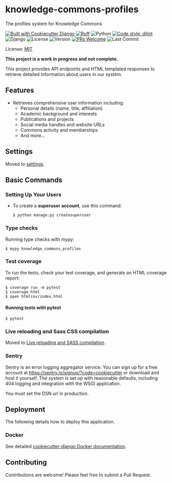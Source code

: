# knowledge-commons-profiles

The profiles system for Knowledge Commons

[![Built with Cookiecutter Django](https://img.shields.io/badge/built%20with-Cookiecutter%20Django-ff69b4.svg?logo=cookiecutter)](https://github.com/cookiecutter/cookiecutter-django/)
[![Ruff](https://img.shields.io/endpoint?url=https://raw.githubusercontent.com/astral-sh/ruff/main/assets/badge/v2.json)](https://github.com/astral-sh/ruff) ![Python](https://img.shields.io/badge/python-v3.7+-blue.svg) [![Code style: djlint](https://img.shields.io/badge/html%20style-djlint-blue.svg)](https://www.djlint.com)
![Django](https://img.shields.io/badge/django-3.2+-green.svg)
![License](https://img.shields.io/badge/license-MIT-green.svg)
![Version](https://img.shields.io/badge/version-1.0.0-blue.svg)
[![PRs Welcome](https://img.shields.io/badge/PRs-welcome-brightgreen.svg?style=flat-square)](http://makeapullrequest.com)
![Last Commit](https://img.shields.io/github/last-commit/MESH-Research/knowledge-commons-profiles)

License: [MIT](LICENSE)

**This project is a work in progress and not complete.**

This project provides API endpoints and HTML templated responses to retrieve detailed information about users in our system.

## Features

- Retrieves comprehensive user information including:
  - Personal details (name, title, affiliation)
  - Academic background and interests
  - Publications and projects
  - Social media handles and website URLs
  - Commons activity and memberships
  - And more...

## Settings

Moved to [settings](https://cookiecutter-django.readthedocs.io/en/latest/1-getting-started/settings.html).

## Basic Commands

### Setting Up Your Users

- To create a **superuser account**, use this command:

      $ python manage.py createsuperuser


### Type checks

Running type checks with mypy:

    $ mypy knowledge_commons_profiles

### Test coverage

To run the tests, check your test coverage, and generate an HTML coverage report:

    $ coverage run -m pytest
    $ coverage html
    $ open htmlcov/index.html

#### Running tests with pytest

    $ pytest

### Live reloading and Sass CSS compilation

Moved to [Live reloading and SASS compilation](https://cookiecutter-django.readthedocs.io/en/latest/2-local-development/developing-locally.html#using-webpack-or-gulp).

### Sentry

Sentry is an error logging aggregator service. You can sign up for a free account at <https://sentry.io/signup/?code=cookiecutter> or download and host it yourself.
The system is set up with reasonable defaults, including 404 logging and integration with the WSGI application.

You must set the DSN url in production.

## Deployment

The following details how to deploy this application.

### Docker

See detailed [cookiecutter-django Docker documentation](https://cookiecutter-django.readthedocs.io/en/latest/3-deployment/deployment-with-docker.html).

## Contributing
Contributions are welcome! Please feel free to submit a Pull Request.
